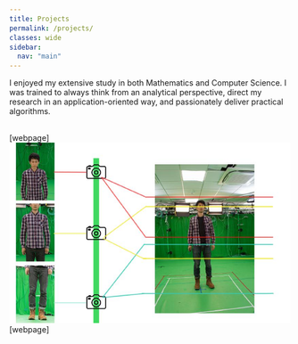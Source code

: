 ```yaml
---
title: Projects
permalink: /projects/
classes: wide
sidebar:
  nav: "main"
---
```

I enjoyed my extensive study in both Mathematics and Computer Science.
I was trained to always think from an analytical perspective, direct my research in an application-oriented way, and passionately deliver practical algorithms.

<div class="pub_row">
  <div class="pub_img">
    <img src="">
  </div>
  <div class="pub_txt">
    <title>Single depth camera based hand detection and tracking</title>
    [webpage]
  </div>
</div>

<div class="pub_row">
  <div class="pub_img">
    <img src="/projects/cambooth50/images-050.jpg">
  </div>
  <div class="pub_txt">
    <title>DSLR camera array based human body reconstruction</title>
    [webpage]
  </div>
</div>
